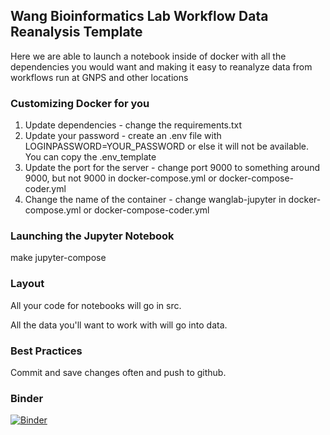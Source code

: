 ## Wang Bioinformatics Lab Workflow Data Reanalysis Template

Here we are able to launch a notebook inside of docker with all the dependencies you would want and making it easy to reanalyze data from workflows run at GNPS and other locations

### Customizing Docker for you

1. Update dependencies - change the requirements.txt
1. Update your password - create an .env file with LOGINPASSWORD=YOUR_PASSWORD or else it will not be available. You can copy the .env_template
1. Update the port for the server - change port 9000 to something around 9000, but not 9000 in docker-compose.yml or docker-compose-coder.yml
1. Change the name of the container - change wanglab-jupyter in docker-compose.yml or docker-compose-coder.yml

### Launching the Jupyter Notebook

make jupyter-compose

### Layout

All your code for notebooks will go in src. 

All the data you'll want to work with will go into data.

### Best Practices

Commit and save changes often and push to github. 

### Binder

[![Binder](https://mybinder.org/badge_logo.svg)](https://mybinder.org/v2/gh/Wang-Bioinformatics-Lab/WorkflowDataReanalysis_Template/master?labpath=work%2Fsrc%2Fjupyternotebook.ipynb)